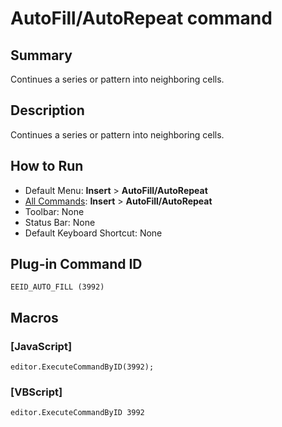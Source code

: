 # AutoFill/AutoRepeat command

## Summary

Continues a series or pattern into neighboring cells.

## Description

Continues a series or pattern into neighboring cells.

## How to Run

- Default Menu: **Insert** \> **AutoFill/AutoRepeat**
- [All Commands](../tools/all_commands): **Insert** \> **AutoFill/AutoRepeat**
- Toolbar: None
- Status Bar: None
- Default Keyboard Shortcut: None

## Plug-in Command ID

```
EEID_AUTO_FILL (3992)```

## Macros

### \[JavaScript\]

```
editor.ExecuteCommandByID(3992);
```

### \[VBScript\]

```
editor.ExecuteCommandByID 3992
```
